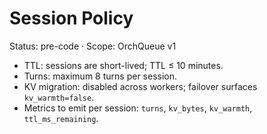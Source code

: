 # Session Policy

Status: pre-code · Scope: OrchQueue v1

- TTL: sessions are short-lived; TTL ≤ 10 minutes.
- Turns: maximum 8 turns per session.
- KV migration: disabled across workers; failover surfaces `kv_warmth=false`.
- Metrics to emit per session: `turns`, `kv_bytes`, `kv_warmth`, `ttl_ms_remaining`.

